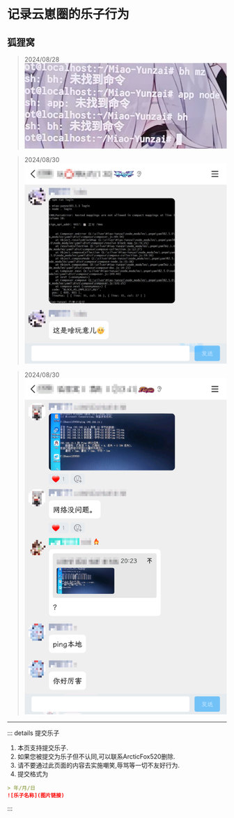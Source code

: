 # 记录云崽圈的乐子行为
## 狐狸窝

> 2024/08/28
![AppNode](app_node.jpg)

> 2024/08/30
![9017](9017.png)

> 2024/08/30
![网络良好](网络良好.png)
---

::: details 提交乐子
1. 本页支持提交乐子.
2. 如果您被提交为乐子但不认同,可以联系ArcticFox520删除.
3. 请不要通过此页面的内容去实施嘲笑,辱骂等一切不友好行为.
4. 提交格式为
```md
> 年/月/日
![乐子名称](图片链接)
```
:::